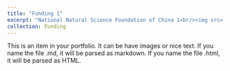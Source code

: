 ```yaml
---
title: "Funding 1"
excerpt: "National Natural Science Foundation of China 1<br/><img src='/images/500x300.png'>"
collection: Funding
---
```


This is an item in your portfolio. It can be have images or nice text. If you name the file .md, it will be parsed as markdown. If you name the file .html, it will be parsed as HTML. 
